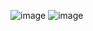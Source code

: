 ![image](https://user-images.githubusercontent.com/67637654/193874094-764f0c50-e754-43ad-b697-c6657378a15e.png)
![image](https://user-images.githubusercontent.com/67637654/193874140-c622fa6e-6d0d-4099-a0a4-61236209b33f.png)
